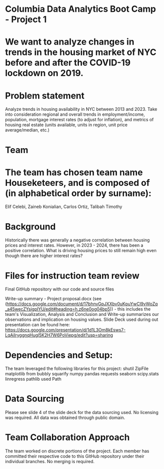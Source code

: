 # Columbia Data Analytics Boot Camp - Project 1
# We want to analyze changes in trends in the housing market of NYC before and after the COVID-19 lockdown on 2019.

# Problem statement
Analyze trends in housing availability in NYC between 2013 and 2023. Take into consideration regional and overall trends in employment/income, population, mortgage interest rates (to adjust for inflation), and metrics of housing real estate (units available, units in region, unit price average/median, etc.)

# Team
# The team has chosen team name Houseketeers, and is composed of (in alphabetical order by surname):

Elif Celebi, 
Zaineb Konialian, 
Carlos Ortiz, 
Talibah Timothy

# Background
Historically there was generally a negative correlation between housing prices and interest rates. However, in 2023 - 2024, there has been a positive correlation. What is driving housing prices to still remain high even though there are higher interest rates?

# Files for instruction team review
Final GitHub repository with our code and source files

Write-up summary - Project proposal.docx (see (https://docs.google.com/document/d/17bhnvGpJXXbv0uKpuYwCl9vWoZq_a45wecZYsigpIYU/edit#heading=h.z6ne0og04bp5)) - this includes the team's Visualization, Analysis and Conclusion and Write-up summarizes our observations and implication on housing values.
Slide Deck used during out presentation can be found here: https://docs.google.com/presentation/d/1d1L3Om8kEsws7-LqAilryggnqHugl5K2H7W6PoViepg/edit?usp=sharing

# Dependencies and Setup:
The team leveraged the following libraries for this project: shutil ZipFile matplotlib from bubbly squarify numpy pandas requests seaborn scipy.stats linregress pathlib used Path

# Data Sourcing
Please see slide 4 of the slide deck for the data sourcing used. No licensing was required. All data was obtained through public domain.

# Team Collaboration Approach
The team worked on discrete portions of the project. Each member has committed their respective code to this GitHub repository under their individual branches. No merging is required.
